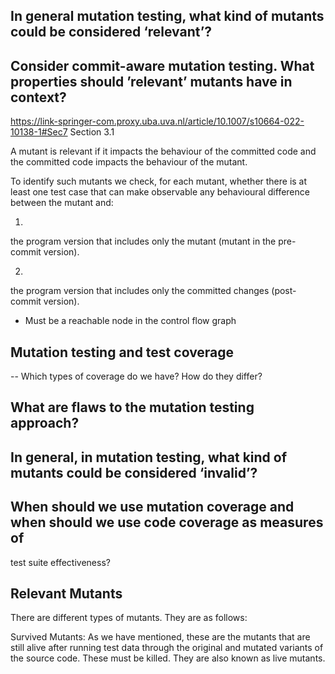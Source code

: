 ## In general mutation testing, what kind of mutants could be considered ‘relevant’?


## Consider commit-aware mutation testing. What properties should ’relevant’ mutants have in context?
https://link-springer-com.proxy.uba.uva.nl/article/10.1007/s10664-022-10138-1#Sec7 Section 3.1

A mutant is relevant if it impacts the behaviour of the committed code and the committed code impacts the behaviour of the mutant.

To identify such mutants we check, for each mutant, whether there is at least one test case that can make observable any behavioural difference between the mutant and:

1.
the program version that includes only the mutant (mutant in the pre-commit version).

2.
the program version that includes only the committed changes (post-commit version).

- Must be a reachable node in the control flow graph
## Mutation testing and test coverage
-- Which types of coverage do we have? How do they differ?

## What are flaws to the mutation testing approach?

## In general, in mutation testing, what kind of mutants could be considered ‘invalid’?

## When should we use mutation coverage and when should we use code coverage as measures of
test suite effectiveness?

## Relevant Mutants 
There are different types of mutants. They are as follows:

Survived Mutants: As we have mentioned, these are the mutants that are still alive after running test data through the original and mutated variants of the source code. These must be killed. They are also known as live mutants.
